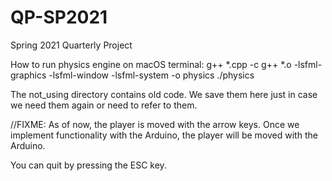 # QP-SP2021
Spring 2021 Quarterly Project

How to run physics engine on macOS terminal:
g++ *.cpp -c
g++ *.o -lsfml-graphics -lsfml-window -lsfml-system -o physics
./physics

The not_using directory contains old code. We save them here just in case we need them again or need to refer to them.

//FIXME: As of now, the player is moved with the arrow keys. Once we implement functionality with the Arduino, the player will be moved with the Arduino.

You can quit by pressing the ESC key.
